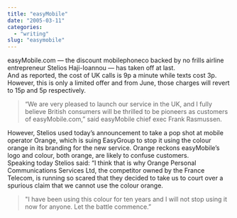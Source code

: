 ```yaml
---
title: "easyMobile"
date: "2005-03-11"
categories: 
  - "writing"
slug: "easymobile"
---
```


easyMobile.com — the discount mobilephoneco backed by no frills airline entrepreneur Stelios Haji-Ioannou — has taken off at last.  
And as reported, the cost of UK calls is 9p a minute while texts cost 3p. However, this is only a limited offer and from June, those charges will revert to 15p and 5p respectively.

> “We are very pleased to launch our service in the UK, and I fully believe British consumers will be thrilled to be pioneers as customers of easyMobile.com,” said easyMobile chief exec Frank Rasmussen.

However, Stelios used today’s announcement to take a pop shot at mobile operator Orange, which is suing EasyGroup to stop it using the colour orange in its branding for the new service. Orange reckons easyMobile’s logo and colour, both orange, are likely to confuse customers.  
Speaking today Stelios said: “I think that is why Orange Personal Communications Services Ltd, the competitor owned by the France Telecom, is running so scared that they decided to take us to court over a spurious claim that we cannot use the colour orange.

> "I have been using this colour for ten years and I will not stop using it now for anyone. Let the battle commence.”
